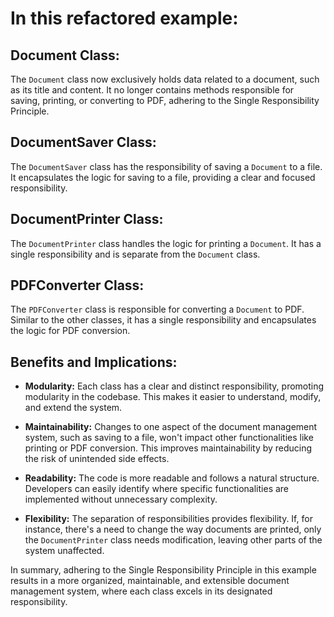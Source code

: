 # In this refactored example:

## Document Class:

The `Document` class now exclusively holds data related to a document, such as its title and content. It no longer contains methods responsible for saving, printing, or converting to PDF, adhering to the Single Responsibility Principle.

## DocumentSaver Class:

The `DocumentSaver` class has the responsibility of saving a `Document` to a file. It encapsulates the logic for saving to a file, providing a clear and focused responsibility.

## DocumentPrinter Class:

The `DocumentPrinter` class handles the logic for printing a `Document`. It has a single responsibility and is separate from the `Document` class.

## PDFConverter Class:

The `PDFConverter` class is responsible for converting a `Document` to PDF. Similar to the other classes, it has a single responsibility and encapsulates the logic for PDF conversion.

## Benefits and Implications:

- **Modularity:** Each class has a clear and distinct responsibility, promoting modularity in the codebase. This makes it easier to understand, modify, and extend the system.

- **Maintainability:** Changes to one aspect of the document management system, such as saving to a file, won't impact other functionalities like printing or PDF conversion. This improves maintainability by reducing the risk of unintended side effects.

- **Readability:** The code is more readable and follows a natural structure. Developers can easily identify where specific functionalities are implemented without unnecessary complexity.

- **Flexibility:** The separation of responsibilities provides flexibility. If, for instance, there's a need to change the way documents are printed, only the `DocumentPrinter` class needs modification, leaving other parts of the system unaffected.

In summary, adhering to the Single Responsibility Principle in this example results in a more organized, maintainable, and extensible document management system, where each class excels in its designated responsibility.
